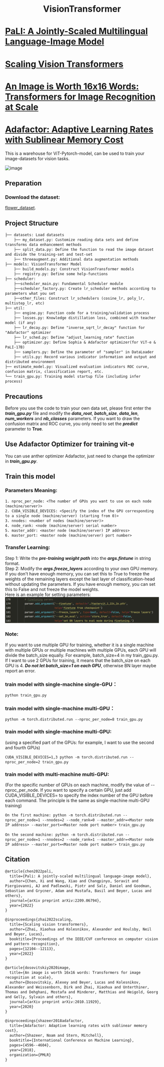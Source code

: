<h1 align='center'>VisionTransformer</h1>

# [PaLI: A Jointly-Scaled Multilingual Language-Image Model](https://arxiv.org/abs/2209.06794v4)  
# [Scaling Vision Transformers](https://openaccess.thecvf.com//content/CVPR2022/papers/Zhai_Scaling_Vision_Transformers_CVPR_2022_paper.pdf)  
# [An Image is Worth 16x16 Words: Transformers for Image Recognition at Scale](https://arxiv.org/abs/2010.11929)  
# [Adafactor: Adaptive Learning Rates with Sublinear Memory Cost](https://proceedings.mlr.press/v80/shazeer18a/shazeer18a.pdf)   
This is a warehouse for ViT-Pytorch-model, can be used to train your image-datasets for vision tasks.    

![image](https://production-media.paperswithcode.com/methods/Screen_Shot_2021-01-26_at_9.43.31_PM_uI4jjMq.png)  

## Preparation
### Download the dataset: 
[flower_dataset](https://www.kaggle.com/datasets/alxmamaev/flowers-recognition).  

## Project Structure
```
├── datasets: Load datasets
    ├── my_dataset.py: Customize reading data sets and define transforms data enhancement methods
    ├── split_data.py: Define the function to read the image dataset and divide the training-set and test-set
    ├── threeaugment.py: Additional data augmentation methods
├── models: VisionTransformer Model
    ├── build_models.py: Construct VisionTransformer models
    ├── registry.py: Define some help-functions
├── scheduler:
    ├──scheduler_main.py: Fundamental Scheduler module
    ├──scheduler_factory.py: Create lr_scheduler methods according to parameters what you set
    ├──other_files: Construct lr_schedulers (cosine_lr, poly_lr, multistep_lr, etc)
├── util:
    ├── engine.py: Function code for a training/validation process
    ├── losses.py: Knowledge distillation loss, combined with teacher model (if any)
    ├── lr_decay.py: Define "inverse_sqrt_lr_decay" function for "Adafactor" optimizer
    ├── lr_sched.py: Define "adjust_learning_rate" function
    ├── optimizer.py: Define Sophia & Adafactor optimizer(for ViT-e & PaLI-17B)
    ├── samplers.py: Define the parameter of "sampler" in DataLoader
    ├── utils.py: Record various indicator information and output and distributed environment
├── estimate_model.py: Visualized evaluation indicators ROC curve, confusion matrix, classification report, etc.
└── train_gpu.py: Training model startup file (including infer process)
```

## Precautions
Before you use the code to train your own data set, please first enter the ___train_gpu.py___ file and modify the ___data_root___, ___batch_size___,  ___data_len___, ___num_workers___ and ___nb_classes___ parameters. If you want to draw the confusion matrix and ROC curve, you only need to set the ___predict___ parameter to __True__.  

## Use Adafactor Optimizer for training vit-e
You can use anther optimizer Adafactor, just need to change the optimizer in ___train_gpu.py___.


## Train this model

### Parameters Meaning:
```
1. nproc_per_node: <The number of GPUs you want to use on each node (machine/server)>
2. CUDA_VISIBLE_DEVICES: <Specify the index of the GPU corresponding to a single node (machine/server) (starting from 0)>
3. nnodes: <number of nodes (machine/server)>
4. node_rank: <node (machine/server) serial number>
5. master_addr: <master node (machine/server) IP address>
6. master_port: <master node (machine/server) port number>
```
### Transfer Learning:
Step 1: Write the ___pre-training weight path___ into the ___args.fintune___ in string format.  
Step 2: Modify the ___args.freeze_layers___ according to your own GPU memory. If you don't have enough memory, you can set this to True to freeze the weights of the remaining layers except the last layer of classification-head without updating the parameters. If you have enough memory, you can set this to False and not freeze the model weights.  
Here is an example for setting parameters:
![image](https://github.com/jiaowoguanren0615/FasterViT-Pytorch/blob/main/sample_png/set_parameters.jpg)


### Note: 
If you want to use multiple GPU for training, whether it is a single machine with multiple GPUs or multiple machines with multiple GPUs, each GPU will divide the batch_size equally. For example, batch_size=4 in my train_gpu.py. If I want to use 2 GPUs for training, it means that the batch_size on each GPU is 4. ___Do not let batch_size=1 on each GPU___, otherwise BN layer maybe report an error.  

### train model with single-machine single-GPU：
```
python train_gpu.py
```

### train model with single-machine multi-GPU：
```
python -m torch.distributed.run --nproc_per_node=8 train_gpu.py
```

### train model with single-machine multi-GPU: 
(using a specified part of the GPUs: for example, I want to use the second and fourth GPUs)
```
CUDA_VISIBLE_DEVICES=1,3 python -m torch.distributed.run --nproc_per_node=2 train_gpu.py
```

### train model with multi-machine multi-GPU:
(For the specific number of GPUs on each machine, modify the value of --nproc_per_node. If you want to specify a certain GPU, just add CUDA_VISIBLE_DEVICES= to specify the index number of the GPU before each command. The principle is the same as single-machine multi-GPU training)
```
On the first machine: python -m torch.distributed.run --nproc_per_node=1 --nnodes=2 --node_rank=0 --master_addr=<Master node IP address> --master_port=<Master node port number> train_gpu.py

On the second machine: python -m torch.distributed.run --nproc_per_node=1 --nnodes=2 --node_rank=1 --master_addr=<Master node IP address> --master_port=<Master node port number> train_gpu.py
```

## Citation
```
@article{chen2022pali,
  title={Pali: A jointly-scaled multilingual language-image model},
  author={Chen, Xi and Wang, Xiao and Changpinyo, Soravit and Piergiovanni, AJ and Padlewski, Piotr and Salz, Daniel and Goodman, Sebastian and Grycner, Adam and Mustafa, Basil and Beyer, Lucas and others},
  journal={arXiv preprint arXiv:2209.06794},
  year={2022}
}
```

```
@inproceedings{zhai2022scaling,
  title={Scaling vision transformers},
  author={Zhai, Xiaohua and Kolesnikov, Alexander and Houlsby, Neil and Beyer, Lucas},
  booktitle={Proceedings of the IEEE/CVF conference on computer vision and pattern recognition},
  pages={12104--12113},
  year={2022}
}
```

```
@article{dosovitskiy2020image,
  title={An image is worth 16x16 words: Transformers for image recognition at scale},
  author={Dosovitskiy, Alexey and Beyer, Lucas and Kolesnikov, Alexander and Weissenborn, Dirk and Zhai, Xiaohua and Unterthiner, Thomas and Dehghani, Mostafa and Minderer, Matthias and Heigold, Georg and Gelly, Sylvain and others},
  journal={arXiv preprint arXiv:2010.11929},
  year={2020}
}
```

```
@inproceedings{shazeer2018adafactor,
  title={Adafactor: Adaptive learning rates with sublinear memory cost},
  author={Shazeer, Noam and Stern, Mitchell},
  booktitle={International Conference on Machine Learning},
  pages={4596--4604},
  year={2018},
  organization={PMLR}
}
```
